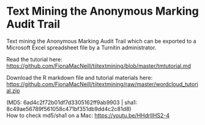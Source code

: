 # Text Mining the Anonymous Marking Audit Trail
Text mining the Anonymous Marking Audit Trail which can be exported to a Microsoft Excel spreadsheet file by a Turnitin administrator.

Read the tutorial here: https://github.com/FionaMacNeill/tiitextmining/blob/master/tmtutorial.md

Download the R markdown file and tutorial materials here:<br> 
https://github.com/FionaMacNeill/tiitextmining/raw/master/wordcloud_tutorial.zip

(MD5: 6ad4c2f72b01df7d3305162ff9ab9903 | sha1: 8c49ae56789f561058c471bf351db9dd4c2c81d8)<br>
How to check md5/sha1 on a Mac: https://youtu.be/HHdrIlHS2-4
